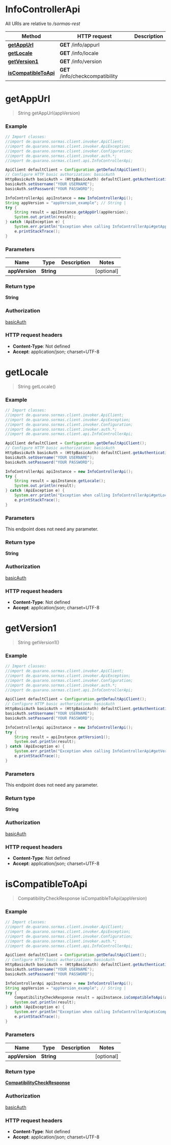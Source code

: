 # InfoControllerApi

All URIs are relative to */sormas-rest*

Method | HTTP request | Description
------------- | ------------- | -------------
[**getAppUrl**](InfoControllerApi.md#getAppUrl) | **GET** /info/appurl | 
[**getLocale**](InfoControllerApi.md#getLocale) | **GET** /info/locale | 
[**getVersion1**](InfoControllerApi.md#getVersion1) | **GET** /info/version | 
[**isCompatibleToApi**](InfoControllerApi.md#isCompatibleToApi) | **GET** /info/checkcompatibility | 

<a name="getAppUrl"></a>
# **getAppUrl**
> String getAppUrl(appVersion)



### Example
```java
// Import classes:
//import de.quarano.sormas.client.invoker.ApiClient;
//import de.quarano.sormas.client.invoker.ApiException;
//import de.quarano.sormas.client.invoker.Configuration;
//import de.quarano.sormas.client.invoker.auth.*;
//import de.quarano.sormas.client.api.InfoControllerApi;

ApiClient defaultClient = Configuration.getDefaultApiClient();
// Configure HTTP basic authorization: basicAuth
HttpBasicAuth basicAuth = (HttpBasicAuth) defaultClient.getAuthentication("basicAuth");
basicAuth.setUsername("YOUR USERNAME");
basicAuth.setPassword("YOUR PASSWORD");

InfoControllerApi apiInstance = new InfoControllerApi();
String appVersion = "appVersion_example"; // String | 
try {
    String result = apiInstance.getAppUrl(appVersion);
    System.out.println(result);
} catch (ApiException e) {
    System.err.println("Exception when calling InfoControllerApi#getAppUrl");
    e.printStackTrace();
}
```

### Parameters

Name | Type | Description  | Notes
------------- | ------------- | ------------- | -------------
 **appVersion** | **String**|  | [optional]

### Return type

**String**

### Authorization

[basicAuth](../README.md#basicAuth)

### HTTP request headers

 - **Content-Type**: Not defined
 - **Accept**: application/json; charset=UTF-8

<a name="getLocale"></a>
# **getLocale**
> String getLocale()



### Example
```java
// Import classes:
//import de.quarano.sormas.client.invoker.ApiClient;
//import de.quarano.sormas.client.invoker.ApiException;
//import de.quarano.sormas.client.invoker.Configuration;
//import de.quarano.sormas.client.invoker.auth.*;
//import de.quarano.sormas.client.api.InfoControllerApi;

ApiClient defaultClient = Configuration.getDefaultApiClient();
// Configure HTTP basic authorization: basicAuth
HttpBasicAuth basicAuth = (HttpBasicAuth) defaultClient.getAuthentication("basicAuth");
basicAuth.setUsername("YOUR USERNAME");
basicAuth.setPassword("YOUR PASSWORD");

InfoControllerApi apiInstance = new InfoControllerApi();
try {
    String result = apiInstance.getLocale();
    System.out.println(result);
} catch (ApiException e) {
    System.err.println("Exception when calling InfoControllerApi#getLocale");
    e.printStackTrace();
}
```

### Parameters
This endpoint does not need any parameter.

### Return type

**String**

### Authorization

[basicAuth](../README.md#basicAuth)

### HTTP request headers

 - **Content-Type**: Not defined
 - **Accept**: application/json; charset=UTF-8

<a name="getVersion1"></a>
# **getVersion1**
> String getVersion1()



### Example
```java
// Import classes:
//import de.quarano.sormas.client.invoker.ApiClient;
//import de.quarano.sormas.client.invoker.ApiException;
//import de.quarano.sormas.client.invoker.Configuration;
//import de.quarano.sormas.client.invoker.auth.*;
//import de.quarano.sormas.client.api.InfoControllerApi;

ApiClient defaultClient = Configuration.getDefaultApiClient();
// Configure HTTP basic authorization: basicAuth
HttpBasicAuth basicAuth = (HttpBasicAuth) defaultClient.getAuthentication("basicAuth");
basicAuth.setUsername("YOUR USERNAME");
basicAuth.setPassword("YOUR PASSWORD");

InfoControllerApi apiInstance = new InfoControllerApi();
try {
    String result = apiInstance.getVersion1();
    System.out.println(result);
} catch (ApiException e) {
    System.err.println("Exception when calling InfoControllerApi#getVersion1");
    e.printStackTrace();
}
```

### Parameters
This endpoint does not need any parameter.

### Return type

**String**

### Authorization

[basicAuth](../README.md#basicAuth)

### HTTP request headers

 - **Content-Type**: Not defined
 - **Accept**: application/json; charset=UTF-8

<a name="isCompatibleToApi"></a>
# **isCompatibleToApi**
> CompatibilityCheckResponse isCompatibleToApi(appVersion)



### Example
```java
// Import classes:
//import de.quarano.sormas.client.invoker.ApiClient;
//import de.quarano.sormas.client.invoker.ApiException;
//import de.quarano.sormas.client.invoker.Configuration;
//import de.quarano.sormas.client.invoker.auth.*;
//import de.quarano.sormas.client.api.InfoControllerApi;

ApiClient defaultClient = Configuration.getDefaultApiClient();
// Configure HTTP basic authorization: basicAuth
HttpBasicAuth basicAuth = (HttpBasicAuth) defaultClient.getAuthentication("basicAuth");
basicAuth.setUsername("YOUR USERNAME");
basicAuth.setPassword("YOUR PASSWORD");

InfoControllerApi apiInstance = new InfoControllerApi();
String appVersion = "appVersion_example"; // String | 
try {
    CompatibilityCheckResponse result = apiInstance.isCompatibleToApi(appVersion);
    System.out.println(result);
} catch (ApiException e) {
    System.err.println("Exception when calling InfoControllerApi#isCompatibleToApi");
    e.printStackTrace();
}
```

### Parameters

Name | Type | Description  | Notes
------------- | ------------- | ------------- | -------------
 **appVersion** | **String**|  | [optional]

### Return type

[**CompatibilityCheckResponse**](CompatibilityCheckResponse.md)

### Authorization

[basicAuth](../README.md#basicAuth)

### HTTP request headers

 - **Content-Type**: Not defined
 - **Accept**: application/json; charset=UTF-8


